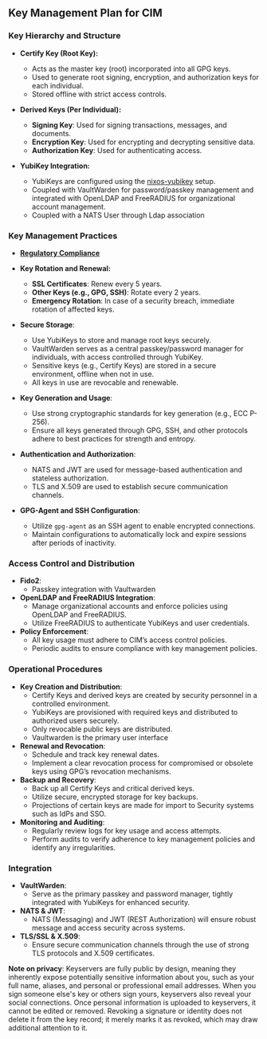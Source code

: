 ## Key Management Plan for CIM

### Key Hierarchy and Structure
   - **Certify Key (Root Key):**  
     - Acts as the master key (root) incorporated into all GPG keys.
     - Used to generate root signing, encryption, and authorization keys for each individual.
     - Stored offline with strict access controls.

   - **Derived Keys (Per Individual):**  
     - **Signing Key**: Used for signing transactions, messages, and documents.
     - **Encryption Key**: Used for encrypting and decrypting sensitive data.
     - **Authorization Key**: Used for authenticating access.

   - **YubiKey Integration:**  
     - YubiKeys are configured using the [nixos-yubikey](https://github.com/thecowboyai/nixos-yubikey) setup.
     - Coupled with VaultWarden for password/passkey management and integrated with OpenLDAP and FreeRADIUS for organizational account management.
     - Coupled with a NATS User through Ldap association

### Key Management Practices
   - **[Regulatory Compliance](./regulatory.md)** 
   - **Key Rotation and Renewal:**
     - **SSL Certificates**: Renew every 5 years.
     - **Other Keys (e.g., GPG, SSH)**: Rotate every 2 years.
     - **Emergency Rotation**: In case of a security breach, immediate rotation of affected keys.
   - **Secure Storage**:
     - Use YubiKeys to store and manage root keys securely.
     - VaultWarden serves as a central passkey/password manager for individuals, with access controlled through YubiKey.
     - Sensitive keys (e.g., Certify Keys) are stored in a secure environment, offline when not in use.
     - All keys in use are revocable and renewable.

   - **Key Generation and Usage**:
     - Use strong cryptographic standards for key generation (e.g., ECC P-256).
     - Ensure all keys generated through GPG, SSH, and other protocols adhere to best practices for strength and entropy.
   - **Authentication and Authorization**:
     - NATS and JWT are used for message-based authentication and stateless authorization.
     - TLS and X.509 are used to establish secure communication channels.
   - **GPG-Agent and SSH Configuration**:
     - Utilize `gpg-agent` as an SSH agent to enable encrypted connections.
     - Maintain configurations to automatically lock and expire sessions after periods of inactivity.

### Access Control and Distribution
   - **Fido2**:
     - Passkey integration with Vaultwarden
   - **OpenLDAP and FreeRADIUS Integration**:
     - Manage organizational accounts and enforce policies using OpenLDAP and FreeRADIUS.
     - Utilize FreeRADIUS to authenticate YubiKeys and user credentials.
   - **Policy Enforcement**:
     - All key usage must adhere to CIM’s access control policies.
     - Periodic audits to ensure compliance with key management policies.

### Operational Procedures
   - **Key Creation and Distribution**:
     - Certify Keys and derived keys are created by security personnel in a controlled environment.
     - YubiKeys are provisioned with required keys and distributed to authorized users securely.
     - Only revocable public keys are distributed.
     - Vaultwarden is the primary user interface
   - **Renewal and Revocation**:
     - Schedule and track key renewal dates.
     - Implement a clear revocation process for compromised or obsolete keys using GPG’s revocation mechanisms.
   - **Backup and Recovery**:
     - Back up all Certify Keys and critical derived keys.
     - Utilize secure, encrypted storage for key backups.
     - Projections of certain keys are made for import to Security systems such as IdPs and SSO.
   - **Monitoring and Auditing**:
     - Regularly review logs for key usage and access attempts.
     - Perform audits to verify adherence to key management policies and identify any irregularities.

### Integration
   - **VaultWarden**:
     - Serve as the primary passkey and password manager, tightly integrated with YubiKeys for enhanced security.
   - **NATS & JWT**:
     - NATS (Messaging) and JWT (REST Authorization) will ensure robust message and access security across systems.
   - **TLS/SSL & X.509**:
     - Ensure secure communication channels through the use of strong TLS protocols and X.509 certificates.

**Note on privacy**: Keyservers are fully public by design, meaning they inherently expose potentially sensitive information about you, such as your full name, aliases, and personal or professional email addresses. When you sign someone else's key or others sign yours, keyservers also reveal your social connections. Once personal information is uploaded to keyservers, it cannot be edited or removed. Revoking a signature or identity does not delete it from the key record; it merely marks it as revoked, which may draw additional attention to it.
